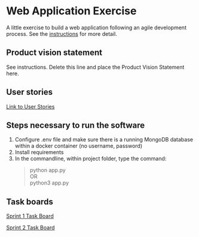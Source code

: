 # Web Application Exercise

A little exercise to build a web application following an agile development process. See the [instructions](instructions.md) for more detail.

## Product vision statement

See instructions. Delete this line and place the Product Vision Statement here.

## User stories

[Link to User Stories](https://github.com/software-students-fall2024/2-web-app-scoobygang/issues/2)

## Steps necessary to run the software

1. Configure .env file and make sure there is a running MongoDB database within a docker container (no username, password)
2. Install requirements
3. In the commandline, within project folder, type the command:
    >python app.py <br>
    OR <br>
    >python3 app.py <br>

## Task boards

[Sprint 1 Task Board](https://github.com/orgs/software-students-fall2024/projects/16)

[Sprint 2 Task Board](https://github.com/orgs/software-students-fall2024/projects/18)
